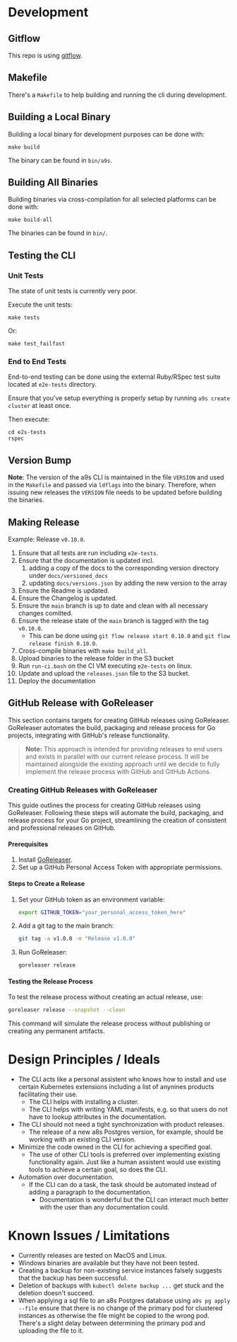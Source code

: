 # Development

## Gitflow

This repo is using [gitflow](https://nvie.com/posts/a-successful-git-branching-model/).

## Makefile

There's a `Makefile` to help building and running the cli during development.

## Building a Local Binary

Building a local binary for development purposes can be done with:

    make build

The binary can be found in `bin/a9s`.

## Building All Binaries

Building binaries via cross-compilation for all selected platforms can be done with:

    make build-all

The binaries can be found in `bin/`.

## Testing the CLI

### Unit Tests
The state of unit tests is currently very poor.

Execute the unit tests:

    make tests

Or:

    make test_failfast

### End to End Tests

End-to-end testing can be done using the external Ruby/RSpec test suite located at `e2e-tests` directory.

Ensure that you've setup everything is properly setup by running `a9s create cluster` at least once.

Then execute:

    cd e2s-tests
    rspec

## Version Bump

**Note**: The version of the a9s CLI is maintained in the file `VERSION` and used in the `Makefile` and passed via `ldflags` into the binary. Therefore, when issuing new releases the `VERSION` file needs to be updated before building the binaries.

## Making Release

Example: Release `v0.10.0`.

1. Ensure that all tests are run including `e2e-tests`.
1. Ensure that the documentation is updated incl. 
    1. adding a copy of the docs to the corresponding version directory under `docs/versioned_docs`
    2. updating `docs/versions.json` by adding the new version to the array
1. Ensure the Readme is updated.
1. Ensure the Changelog is updated.
1. Ensure the `main` branch is up to date and clean with all necessary changes comitted.
1. Ensure the release state of the `main` branch is tagged with the tag `v0.10.0`.
    * This can be done using `git flow release start 0.10.0` and `git flow release finish 0.10.0`.
1. Cross-compile binaries with `make build_all`.
1. Upload binaries to the release folder in the S3 bucket
1. Run `run-ci.bash` on the CI VM executing `e2e-tests` on linux.
1. Update and upload the `releases.json` file to the S3 bucket.
1. Deploy the documentation 

## GitHub Release with GoReleaser

This section contains targets for creating GitHub releases using GoReleaser.
GoReleaser automates the build, packaging and release process for Go projects,
integrating with GitHub's release functionality.

> **Note:** This approach is intended for providing releases to end users and
> exists in parallel with our current release process. It will be maintained
> alongside the existing approach until we decide to fully implement the
> release process with GitHub and GitHub Actions.

### Creating GitHub Releases with GoReleaser

This guide outlines the process for creating GitHub releases using GoReleaser.
Following these steps will automate the build, packaging, and release process
for your Go project, streamlining the creation of consistent and professional
releases on GitHub.

#### Prerequisites

1. Install [GoReleaser](https://goreleaser.com/).
2. Set up a GitHub Personal Access Token with appropriate permissions.

#### Steps to Create a Release

1. Set your GitHub token as an environment variable:

    ```bash
    export GITHUB_TOKEN="your_personal_access_token_here"
    ```

2. Add a git tag to the main branch:

    ```bash
    git tag -a v1.0.0 -m "Release v1.0.0"
    ```

3. Run GoReleaser:

    ```bash
    goreleaser release
    ```

#### Testing the Release Process

To test the release process without creating an actual release, use:

```bash
goreleaser release --snapshot --clean
```

This command will simulate the release process without publishing or creating
any permanent artifacts.

# Design Principles / Ideals
* The CLI acts like a personal assistent who knows how to install and use certain Kubernetes extensions including a list of anynines products facilitating their use.
    * The CLI helps with installing a cluster.
    * The CLI helps with writing YAML manifests, e.g. so that users do not have to lookup attributes in the documentation.
* The CLI should not need a tight synchronization with product releases.
    * The release of a new a8s Postgres version, for example, should be working with an existing CLI version.
* Minimize the code owned in the CLI for achieving a specified goal.
    * The use of other CLI tools is preferred over implementing existing functionality again. Just like a human assistent would use existing tools to achieve a certain goal, so does the CLI.
* Automation over documentation.
    * If the CLI can do a task, the task should be automated instead of adding a paragraph to the documentation.
        * Documentation is wonderful but the CLI can interact much better with the user than any documentation could.

# Known Issues / Limitations
* Currently releases are tested on MacOS and Linux.
* Windows binaries are available but they have not been tested.
* Creating a backup for non-existing service instances falsely suggests that the backup has been successful.
* Deletion of backups with `kubectl delete backup ...` get stuck and the deletion doesn't succeed.
* When applying a sql file to an a8s Postgres database using `a9s pg apply --file` ensure that there is no change of the primary pod for clustered instances as otherwise the file might be copied to the wrong pod. There's a slight delay between determining the primary pod and uploading the file to it. 